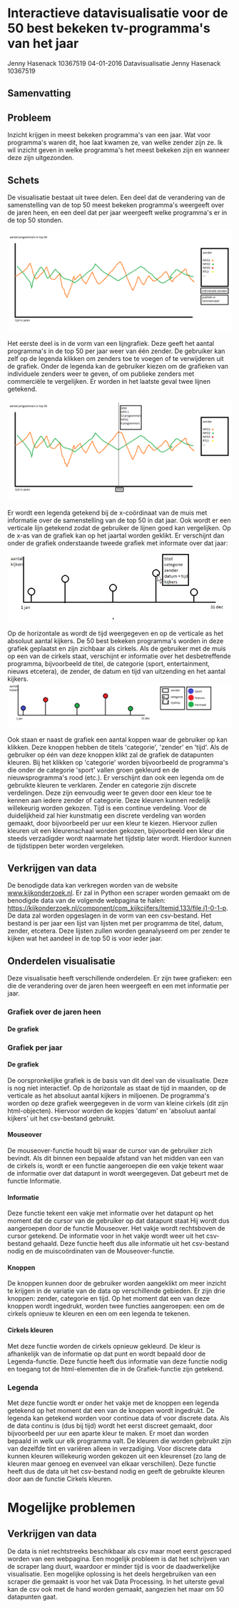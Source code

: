 # Interactieve datavisualisatie voor de 50 best bekeken tv-programma's van het jaar 
Jenny Hasenack 
10367519
04-01-2016
Datavisualisatie 
Jenny Hasenack 
10367519 

## Samenvatting

## Probleem
Inzicht krijgen in meest bekeken programma's van een jaar. Wat voor programma's waren dit, hoe laat kwamen ze, van welke zender zijn ze. 
Ik wil inzicht geven in welke programma's het meest bekeken zijn en wanneer deze zijn uitgezonden. 


## Schets 

De visualisatie bestaat uit twee delen. Een deel dat de verandering van de samenstelling van de top 50 meest bekeken programma's weergeeft over de jaren heen, en een deel dat per jaar weergeeft welke programma's er in de top 50 stonden. 

![](Doc/ontwerp3.png) 

Het eerste deel is in de vorm van een lijngrafiek. Deze geeft het aantal programma's in de top 50 per jaar weer van één zender. De gebruiker kan zelf op de legenda klikken om zenders toe te voegen of te verwijderen uit de grafiek. Onder de legenda kan de gebruiker kiezen om de grafieken van individuele zenders weer te geven, of om publieke zenders met commerciële te vergelijken. Er worden in het laatste geval twee lijnen getekend. 

![](Doc/ontwerp4.png)

Er wordt een legenda getekend bij de x-coördinaat van de muis met informatie over de samenstelling van de top 50 in dat jaar. Ook wordt er een verticale lijn getekend zodat de gebruiker de lijnen goed kan vergelijken. Op de x-as van de grafiek kan op het jaartal worden geklikt. Er verschijnt dan onder de grafiek onderstaande tweede grafiek met informate over dat jaar:

![](Doc/ontwerp1.png)

Op de horizontale as wordt de tijd weergegeven en op de verticale as het absoluut aantal kijkers. De 50 best bekeken programma's worden in deze grafiek geplaatst en zijn zichbaar als cirkels. Als de gebruiker met de muis op een van de cirkels staat, verschijnt er informatie over het desbetreffende programma, bijvoorbeeld de titel, de categorie (sport, entertainment, nieuws etcetera), de zender, de datum en tijd van uitzending en het aantal kijkers. 
![](Doc/ontwerp2.png)

Ook staan er naast de grafiek een aantal koppen waar de gebruiker op kan klikken. Deze knoppen hebben de titels 'categorie', 'zender' en 'tijd'. Als de gebruiker op één van deze knoppen klikt zal de grafiek de datapunten kleuren. Bij het klikken op 'categorie' worden bijvoorbeeld de programma's die onder de categorie 'sport' vallen groen gekleurd en de nieuwsprogramma's rood (etc.). Er verschijnt dan ook een legenda om de gebruikte kleuren te verklaren. Zender en categorie zijn discrete verdelingen. Deze zijn eenvoudig weer te geven door een kleur toe te kennen aan iedere zender of categorie. Deze kleuren kunnen redelijk willekeurig worden gekozen. Tijd is een continue verdeling. Voor de duidelijkheid zal hier kunstmatig een discrete verdeling van worden gemaakt, door bijvoorbeeld per uur een kleur te kiezen. Hiervoor zullen kleuren uit een kleurenschaal worden gekozen, bijvoorbeeld een kleur die steeds verzadigder wordt naarmate het tijdstip later wordt. Hierdoor kunnen de tijdstippen beter worden vergeleken. 

## Verkrijgen van data
De benodigde data kan verkregen worden van de website www.kijkonderzoek.nl. Er zal in Python een scraper worden gemaakt om de benodigde data van de volgende webpagina te halen: https://kijkonderzoek.nl/component/com_kijkcijfers/Itemid,133/file,j1-0-1-p. De data zal worden opgeslagen in de vorm van een csv-bestand. Het bestand is per jaar een lijst van lijsten met per programma de titel, datum, zender, etcetera. Deze lijsten zullen worden geanalyseerd om per zender te kijken wat het aandeel in de top 50 is voor ieder jaar.

## Onderdelen visualisatie 
Deze visualisatie heeft verschillende onderdelen. Er zijn twee grafieken: een die de verandering over de jaren heen weergeeft en een met informatie per jaar. 

### Grafiek over de jaren heen

#### De grafiek



### Grafiek per jaar

#### De grafiek
De oorspronkelijke grafiek is de basis van dit deel van de visualisatie. Deze is nog niet interactief. Op de horizontale as staat de tijd in maanden, op de verticale as het absoluut aantal kijkers in miljoenen. De programma's worden op deze grafiek weergegeven in de vorm van kleine cirkels (dit zijn html-objecten). Hiervoor worden de kopjes 'datum' en 'absoluut aantal kijkers' uit het csv-bestand gebruikt. 

#### Mouseover 
De mouseover-functie houdt bij waar de cursor van de gebruiker zich bevindt. Als dit binnen een bepaalde afstand van het midden van een van de cirkels is, wordt er een functie aangeroepen die een vakje tekent waar de informatie over dat datapunt in wordt weergegeven. Dat gebeurt met de functie Informatie. 

#### Informatie 
Deze functie tekent een vakje met informatie over het datapunt op het moment dat de cursor van de gebruiker op dat datapunt staat Hij wordt dus aangeroepen door de functie Mouseover. Het vakje wordt rechtsboven de cursor getekend. De informatie voor in het vakje wordt weer uit het csv-bestand gehaald. Deze functie heeft dus alle informatie uit het csv-bestand nodig en de muiscoördinaten van de Mouseover-functie. 

#### Knoppen 
De knoppen kunnen door de gebruiker worden aangeklikt om meer inzicht te krijgen in de variatie van de data op verschillende gebieden. Er zijn drie knoppen: zender, categorie en tijd. Op het moment dat een van deze knoppen wordt ingedrukt, worden twee functies aangeroepen: een om de cirkels opnieuw te kleuren en een om een legenda te tekenen. 

#### Cirkels kleuren
Met deze functie worden de cirkels opnieuw gekleurd. De kleur is afhankelijk van de informatie op dat punt en wordt bepaald door de Legenda-functie. Deze functie heeft dus informatie van deze functie nodig en toegang tot de html-elementen die in de Grafiek-functie zijn getekend. 

### Legenda 
Met deze functie wordt er onder het vakje met de knoppen een legenda getekend op het moment dat een van de knoppen wordt ingedrukt. De legenda kan getekend worden voor continue data of voor discrete data. Als de data continu is (dus bij tijd) wordt het eerst discreet gemaakt, door bijvoorbeeld per uur een aparte kleur te maken. Er moet dan worden bepaald in welk uur elk programma valt. De kleuren die worden gebruikt zijn van dezelfde tint en variëren alleen in verzadiging. Voor discrete data kunnen kleuren willekeurig worden gekozen uit een kleurenset (zo lang de kleuren maar genoeg en evenveel van elkaar verschillen). Deze functie heeft dus de data uit het csv-bestand nodig en geeft de gebruikte kleuren door aan de functie Cirkels kleuren. 

# Mogelijke problemen

## Verkrijgen van data
De data is niet rechtstreeks beschikbaar als csv maar moet eerst gescraped worden van een webpagina. Een mogelijk probleem is dat het schrijven van de scraper lang duurt, waardoor er minder tijd is voor de daadwerkelijke visualisatie. Een mogelijke oplossing is het deels hergebruiken van een scraper die gemaakt is voor het vak Data Processing. In het uiterste geval kan de csv ook met de hand worden gemaakt, aangezien het maar om 50 datapunten gaat. 

## 
